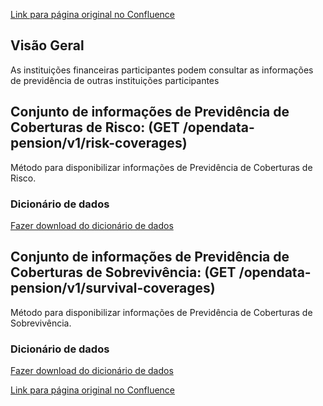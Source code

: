 [Link para página original no Confluence](https://openfinancebrasil.atlassian.net/wiki/spaces/OF/pages/79003666)

## **Visão Geral**

As instituições financeiras participantes podem consultar as informações de previdência de outras instituições participantes

## **Conjunto de informações de Previdência de Coberturas de Risco**: (GET /opendata-pension/v1/risk-coverages)

Método para disponibilizar informações de Previdência de Coberturas de Risco.

### **Dicionário de dados**

[Fazer download do dicionário de dados](https://openbanking-brasil.github.io/openapi/dictionary/getPensionRiskCoverages_v1.csv)

## **Conjunto de informações de Previdência de Coberturas de Sobrevivência:** (GET /opendata-pension/v1/survival-coverages)

Método para disponibilizar informações de Previdência de Coberturas de Sobrevivência.

### **Dicionário de dados**

[Fazer download do dicionário de dados](https://openbanking-brasil.github.io/openapi/dictionary/getPensionSurvivalCoverages_v1.csv)

[Link para página original no Confluence](https://openfinancebrasil.atlassian.net/wiki/spaces/OF/pages/79003666)